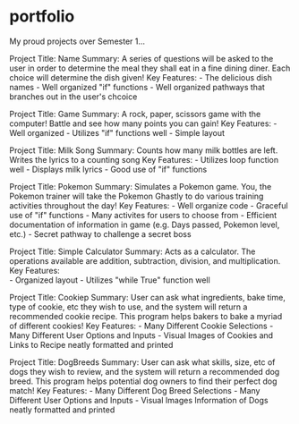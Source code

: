 # portfolio
My proud projects over Semester 1...




	

Project Title: Name
  Summary: A series of questions will be asked to the user in order to determine the meal they shall eat in a fine dining diner. Each choice will determine the dish given!
  Key Features: 
  		- The delicious dish names
                - Well organized "if" functions
                - Well organized pathways that branches out in the user's chcoice

Project Title: Game
  Summary: A rock, paper, scissors game with the computer! Battle and see how many points you can gain!
  Key Features:
                - Well organized
                - Utilizes "if" functions well
                - Simple layout

Project Title: Milk Song
  Summary: Counts how many milk bottles are left. Writes the lyrics to a counting song
  Key Features: 
                - Utilizes loop function well
                - Displays milk lyrics
                - Good use of "if" functions

Project Title: Pokemon
  Summary: Simulates a Pokemon game. You, the Pokemon trainer will take the Pokemon Ghastly to do various training activities throughout the day! 
  Key Features:
                - Well organize code
                - Graceful use of "if" functions 
                - Many activites for users to choose from
                - Efficient documentation of information in game (e.g. Days passed, Pokemon level, etc.)
                - Secret pathway to challenge a secret boss

Project Title: Simple Calculator
  Summary: Acts as a calculator. The operations available are addition, subtraction, division, and multiplication.
  Key Features:   
                - Organized layout
                - Utilizes "while True" function well

Project Title: Cookiep
  Summary: User can ask what ingredients, bake time, type of cookie, etc they wish to use, and the system will return a recommended cookie recipe. This program helps 
	   bakers to bake a myriad of different cookies!
  Key Features:
  		- Many Different Cookie Selections
    		- Many Different User Options and Inputs
      		- Visual Images of Cookies and Links to Recipe neatly formatted and printed

 Project Title: DogBreeds
  Summary: User can ask what skills, size, etc of dogs they wish to review, and the system will return a recommended dog breed. This program helps 
	   potential dog owners to find their perfect dog match!
  Key Features:
  		- Many Different Dog Breed Selections
    		- Many Different User Options and Inputs
      		- Visual Images Information of Dogs neatly formatted and printed
	
              
                
  
